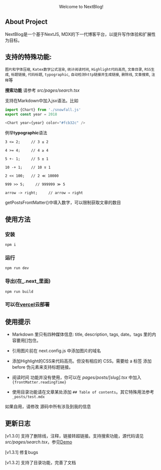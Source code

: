 <center> Welcome to NextBlog! </center>

## About Project

NextBlog是一个基于NextJS, MDX的下一代博客平台，以提升写作体验和扩展性为目标。

## 支持的特殊功能:

`图片和字体压缩`, `Katex数学公式渲染`, `统计阅读时间`, `Highlight代码高亮`, `文章目录`, `RSS生成`, `标题链接`, `代码标题`, `typographic`,  `自动检测http链接并生成链接`, `删除线`, `文章搜索`, `注释`等

**搜索功能** 请参考 _src/pages/search.tsx_

支持在Markdown中加入jsx语法。比如

```Javascript
import {Chart} from './snowfall.js'
export const year = 2018

<Chart year={year} color="#fcb32c" />
```

例举**typographic**语法

```shell
3 <= 2;     // 3 ≤ 2

4 >= 4;     // 4 ≥ 4

5 +- 1;     // 5 ± 1

10 -+ 1;    // 10 ∓ 1

2 << 100;   // 2 ≪ 10000

999 >> 5;     // 999999 ≫ 5

arrow -> right;     // arrow → right
```

getPostsFrontMatter()中填入数字，可以限制获取文章的数目

## 使用方法

### 安装

```shell
npm i
```

### 运行

```
npm run dev
```

### 导出(在_.next_里面)

```
npm run build
```

### 可以在[vercel](https://vercel.com)云部署

## 使用提示

- Markdown 里只有四种媒体信息: title, description, tags, date。tags 里的内容要用[]包住。

- 引用图片前在 next.config.js 中添加图片的域名

- 添加Highlight的CSS来代码高亮。但没有相应的 CSS。需要给 a 标签 添加 before 伪元素来支持标题链接。

- 阅读时间 功能并没有使用，你可以在 _pages/posts/[slug].tsx_ 中加入 `{frontMatter.readingTime}`

- 使用目录功能请在文章某处添加 `## Table of contents`。其它特殊用法参考 `_posts/test.mdx`


如果自用，请修改 源码中所有涉及到我的信息

## 更新日志

[v1.3.0] 支持了删除线，注释，链接转超链接。支持搜索功能，源代码请见 _src/pages/search.tsx_，参见[Demo](https://blog.wll.moe/search)

[v1.3.1] 修复bugs

[v1.3.2] 支持了目录功能，完善了文档
